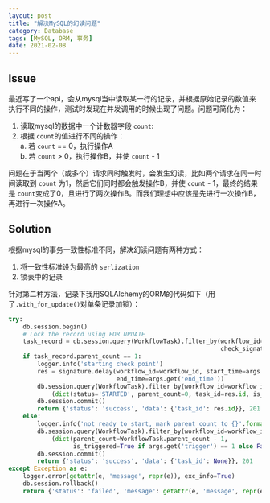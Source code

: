 ```yaml
---
layout: post
title: "解决MySQL的幻读问题"
category: Database
tags: [MySQL, ORM, 事务]
date: 2021-02-08
---
```


## Issue

最近写了一个api，会从mysql当中读取某一行的记录，并根据原始记录的数值来执行不同的操作，测试时发现在并发调用的时候出现了问题。问题可简化为：

1. 读取mysql的数据中一个计数器字段 `count`:
2. 根据 `count`的值进行不同的操作：  
   a. 若 `count` == 0，执行操作A  
   b. 若 `count` > 0，执行操作B，并使 `count` - 1

问题在于当两个（或多个）请求同时触发时，会发生幻读，比如两个请求在同一时间读取到 `count` 为1，然后它们同时都会触发操作B，并使 `count` - 1，最终的结果是 `count`变成了0，且进行了两次操作B。而我们理想中应该是先进行一次操作B，再进行一次操作A。

## Solution

根据mysql的事务一致性标准不同，解决幻读问题有两种方式：

1. 将一致性标准设为最高的 `serlization`
2. 锁表中的记录

针对第二种方法，记录下我用SQLAlchemy的ORM的代码如下（用了`.with_for_update()`对单条记录加锁）：

```py
try:
    db.session.begin()
    # Lock the record using FOR UPDATE
    task_record = db.session.query(WorkflowTask).filter_by(workflow_id=workflow_id,
                                                           check_signature=check_signature).with_for_update().first()
    if task_record.parent_count == 1:
        logger.info('starting check point')
        res = signature.delay(workflow_id=workflow_id, start_time=args.get('start_time'),
                              end_time=args.get('end_time'))
        db.session.query(WorkflowTask).filter_by(workflow_id=workflow_id, id=task_record.id).update(
            (dict(status='STARTED', parent_count=0, task_id=res.id, is_triggered=True)))
        db.session.commit()
        return {'status': 'success', 'data': {'task_id': res.id}}, 201
    else:
        logger.info('not ready to start, mark parent_count to {}'.format(task_record.parent_count - 1))
        db.session.query(WorkflowTask).filter_by(workflow_id=workflow_id, id=task_record.id).update(
            (dict(parent_count=WorkflowTask.parent_count - 1,
                  is_triggered=True if args.get('trigger') == 1 else False)))
        db.session.commit()
        return {'status': 'success', 'data': {'task_id': None}}, 201
except Exception as e:
    logger.error(getattr(e, 'message', repr(e)), exc_info=True)
    db.session.rollback()
    return {'status': 'failed', 'message': getattr(e, 'message', repr(e))}, 500
```

